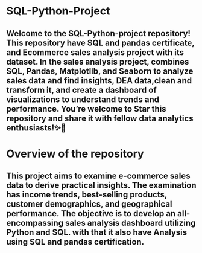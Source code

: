 # SQL-Python-Project
Welcome to the SQL-Python-project repository! This repository have SQL and pandas certificate, and Ecommerce sales analysis project with its dataset. In the sales analysis project, combines SQL, Pandas, Matplotlib, and Seaborn to analyze sales data and find insights, DEA data,clean and transform it, and create a dashboard of visualizations to understand trends and performance. 
You’re welcome to Star this repository and share it with fellow data analytics enthusiasts!✨🎉
----------------------------------------------------------------------------------------------------------------------------------------------------------------------------------------
# Overview of the repository 
This project aims to examine e-commerce sales data to derive practical insights. The examination has income trends, best-selling products, customer demographics, and geographical performance. The objective is to develop an all-encompassing sales analysis dashboard utilizing Python and SQL. with that it also have Analysis using SQL and pandas certification.
-----------------------------------------------------------------------------------------------------------------------------------------------------------------------------------------

